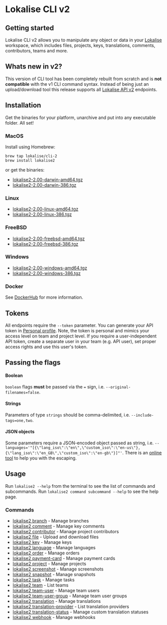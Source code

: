# Lokalise CLI v2

## Getting started
Lokalise CLI v2 allows you to manipulate any object or data in your [Lokalise](https://lokalise.com) workspace, which includes files, projects, keys, translations, comments, contributors, teams and more. 

## Whats new in v2?
This version of CLI tool has been completely rebuilt from scratch and is **not compatible** with the v1 CLI command syntax. Instead of being just an upload/download tool this release supports all [Lokalise API v2](https://lokalise.com/api2docs/curl/) endpoints.

## Installation
Get the binaries for your platform, unarchive and put into any executable folder. All set! 

### MacOS
Install using Homebrew:
```
brew tap lokalise/cli-2
brew install lokalise2
```
or get the binaries:
- [lokalise2-2.00-darwin-amd64.tgz](https://s3-eu-west-1.amazonaws.com/lokalise-assets/cli2/lokalise2-2.00-darwin-amd64.tgz)
- [lokalise2-2.00-darwin-386.tgz](https://s3-eu-west-1.amazonaws.com/lokalise-assets/cli2/lokalise2-2.00-darwin-386.tgz)

### Linux
- [lokalise2-2.00-linux-amd64.tgz](https://s3-eu-west-1.amazonaws.com/lokalise-assets/cli2/lokalise2-2.00-linux-amd64.tgz)
- [lokalise2-2.00-linux-386.tgz](https://s3-eu-west-1.amazonaws.com/lokalise-assets/cli2/lokalise2-2.00-linux-386.tgz)

### FreeBSD
- [lokalise2-2.00-freebsd-amd64.tgz](https://s3-eu-west-1.amazonaws.com/lokalise-assets/cli2/lokalise2-2.00-freebsd-amd64.tgz)
- [lokalise2-2.00-freebsd-386.tgz](https://s3-eu-west-1.amazonaws.com/lokalise-assets/cli2/lokalise2-2.00-freebsd-386.tgz)

### Windows
- [lokalise2-2.00-windows-amd64.tgz](https://s3-eu-west-1.amazonaws.com/lokalise-assets/cli2/lokalise2-2.00-windows-amd64.tgz)
- [lokalise2-2.00-windows-386.tgz](https://s3-eu-west-1.amazonaws.com/lokalise-assets/cli2/lokalise2-2.00-windows-386.tgz)

### Docker
See [DockerHub](https://hub.docker.com/r/lokalise/lokalise-cli-2) for more information.

## Tokens
All endpoints require the `--token` parameter. You can generate your API token in [Personal profile](https://lokalise.com/profile). Note, the token is personal and mimics your access level on team and project level. If you require a user-independent API token, create a separate user in your team (e.g. API user), set proper access rights and use this user's token.

## Passing the flags

#### Boolean
`boolean` flags **must** be passed via the `=` sign, i.e. `--original-filenames=false`. 

#### Strings
Parameters of type `strings` should be comma-delimited, i.e. `--include-tags=one,two`. 

#### JSON objects
Some parameters require a JSON-encoded object passed as string, i.e. `--languages='"[{\"lang_iso\":\"en\",\"custom_iso\":\"en-us\"},{\"lang_iso\":\"en_GB\",\"custom_iso\":\"en-gb\"}]"'`. There is an [online tool](https://tools.knowledgewalls.com/jsontostring) to help you with the escaping.

## Usage

Run `lokalise2 --help` from the terminal to see the list of commands and subcommands. Run `lokalise2 command subcommand --help` to see the help page.

### Commands

* [lokalise2 branch](docs/lokalise2_branch.md)	 - Manage branches
* [lokalise2 comment](docs/lokalise2_comment.md)	 - Manage key comments
* [lokalise2 contributor](docs/lokalise2_contributor.md)	 - Manage project contributors
* [lokalise2 file](docs/lokalise2_file.md)	 - Upload and download files
* [lokalise2 key](docs/lokalise2_key.md)	 - Manage keys
* [lokalise2 language](docs/lokalise2_language.md)	 - Manage languages
* [lokalise2 order](docs/lokalise2_order.md)	 - Manage orders
* [lokalise2 payment-card](docs/lokalise2_payment-card.md)	 - Manage payment cards
* [lokalise2 project](docs/lokalise2_project.md)	 - Manage projects
* [lokalise2 screenshot](docs/lokalise2_screenshot.md)	 - Manage screenshots
* [lokalise2 snapshot](docs/lokalise2_snapshot.md)	 - Manage snapshots
* [lokalise2 task](docs/lokalise2_task.md)	 - Manage tasks
* [lokalise2 team](docs/lokalise2_team.md)	 - List teams
* [lokalise2 team-user](docs/lokalise2_team-user.md)	 - Manage team users
* [lokalise2 team-user-group](docs/lokalise2_team-user-group.md)	 - Manage team user groups
* [lokalise2 translation](docs/lokalise2_translation.md)	 - Manage translations
* [lokalise2 translation-provider](docs/lokalise2_translation-provider.md)	 - List translation providers
* [lokalise2 translation-status](docs/lokalise2_translation-status.md)	 - Manage custom translation statuses
* [lokalise2 webhook](docs/lokalise2_webhook.md)	 - Manage webhooks
